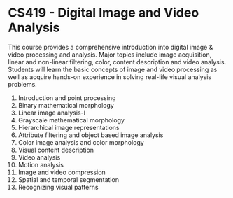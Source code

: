 # CS419 - Digital Image and Video Analysis

This course provides a comprehensive introduction into digital image & video processing and analysis. Major topics include
image acquisition, linear and non-linear filtering, color, content description and video analysis. Students will learn the
basic concepts of image and video processing as well as acquire hands-on experience in solving real-life visual analysis
problems. 

1. Introduction and point processing
2. Binary mathematical morphology
3. Linear image analysis-I
4. Grayscale mathematical morphology
5. Hierarchical image representations
6. Attribute filtering and object based image analysis
7. Color image analysis and color morphology
8. Visual content description
9. Video analysis
10. Motion analysis
11. Image and video compression
12. Spatial and temporal segmentation
13. Recognizing visual patterns 
